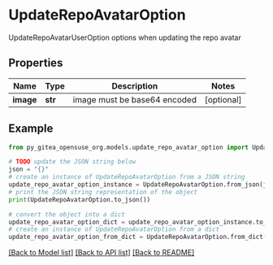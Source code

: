 # UpdateRepoAvatarOption

UpdateRepoAvatarUserOption options when updating the repo avatar

## Properties

Name | Type | Description | Notes
------------ | ------------- | ------------- | -------------
**image** | **str** | image must be base64 encoded | [optional] 

## Example

```python
from py_gitea_opensuse_org.models.update_repo_avatar_option import UpdateRepoAvatarOption

# TODO update the JSON string below
json = "{}"
# create an instance of UpdateRepoAvatarOption from a JSON string
update_repo_avatar_option_instance = UpdateRepoAvatarOption.from_json(json)
# print the JSON string representation of the object
print(UpdateRepoAvatarOption.to_json())

# convert the object into a dict
update_repo_avatar_option_dict = update_repo_avatar_option_instance.to_dict()
# create an instance of UpdateRepoAvatarOption from a dict
update_repo_avatar_option_from_dict = UpdateRepoAvatarOption.from_dict(update_repo_avatar_option_dict)
```
[[Back to Model list]](../README.md#documentation-for-models) [[Back to API list]](../README.md#documentation-for-api-endpoints) [[Back to README]](../README.md)



